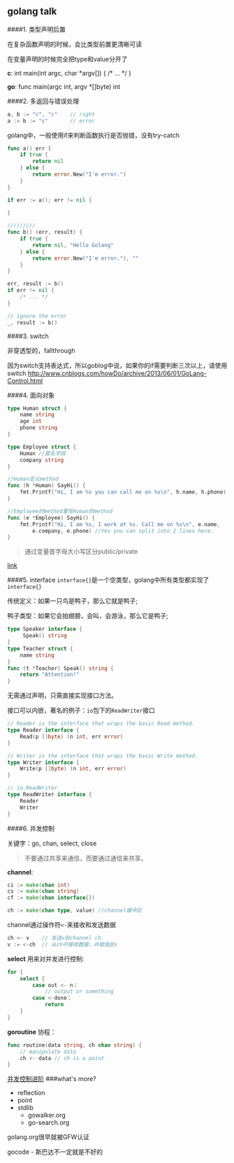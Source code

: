 golang talk
--

####1. 类型声明后置

在复杂函数声明的时候，会比类型前置更清晰可读

在变量声明的时候完全把type和value分开了

**c**:  int main(int argc, char \*argv[]) { /\* ... \*/ }

**go**: func main(argc int, argv *[]byte) int

####2. 多返回与错误处理
```go
a, b := "c", "c"    // right
a := b := "c"       // error
```

golang中，一般使用if来判断函数执行是否抛错，没有try-catch

```go
func a() err {
    if true {
        return nil
    } else {
        return error.New("I'm error.")
    }
}

if err := a(); err != nil {
    
}

/////////
func b() (err, result) {
    if true {
        return nil, "Hello Golang"
    } else {
        return error.New("I'm error."), ""
    }
}

err, result := b()
if err != nil {
    /* ... */
}

// ignore the error
_, result := b()
```

####3. switch

非穿透型的，fallthrough

因为switch支持表达式，所以goblog中说，如果你的if需要判断三次以上，请使用switch
http://www.cnblogs.com/howDo/archive/2013/06/01/GoLang-Control.html

####4. 面向对象
```go
type Human struct {
    name string
    age int
    phone string
}

type Employee struct {
    Human //匿名字段
    company string
}

//Human定义method
func (h *Human) SayHi() {
    fmt.Printf("Hi, I am %s you can call me on %s\n", h.name, h.phone)
}

//Employee的method重写Human的method
func (e *Employee) SayHi() {
    fmt.Printf("Hi, I am %s, I work at %s. Call me on %s\n", e.name,
        e.company, e.phone) //Yes you can split into 2 lines here.
}
```

> 通过变量首字母大小写区分public/private

[link](https://github.com/astaxie/build-web-application-with-golang/blob/master/ebook/02.5.md)

####5. interface
`interface{}`是一个空类型，golang中所有类型都实现了`interface{}`

传统定义：如果一只鸟是鸭子，那么它就是鸭子;

鸭子类型：如果它会拍翅膀，会叫，会游泳，那么它是鸭子;

```go
type Speaker interface {
     Speak() string
}
type Teacher struct {
    name string
}
func (t *Teacher) Speak() string {
    return "Attention!"
}
```
无需通过声明，只需直接实现接口方法。

接口可以内嵌，著名的例子：`io`包下的`ReadWriter`接口

```go
// Reader is the interface that wraps the basic Read method.
type Reader interface {
    Read(p []byte) (n int, err error)
}

// Writer is the interface that wraps the basic Write method.
type Writer interface {
    Write(p []byte) (n int, err error)
}

// io.ReadWriter
type ReadWriter interface {
    Reader
    Writer
}
```

####6. 并发控制

关键字：go, chan, select, close

> 不要通过共享来通信，而要通过通信来共享。

**channel**:
```go
ci := make(chan int)
cs := make(chan string)
cf := make(chan interface{})

ch := make(chan type, value) //channel缓冲区
```

channel通过操作符`<-`来接收和发送数据

```go
ch <- v    // 发送v到channel ch.
v := <-ch  // 从ch中接收数据，并赋值给v
```
**select** 用来对并发进行控制:
```go
for {
    select {
        case out <- n：
            // output or something
        case <-done：
            return
    }
}
```
**goroutine** 协程：
```go
func routine(data string, ch chan string) {
    // manipulate data
    ch <- data // ch is a point
}
```

[并发控制进阶](http://air.googol.im/2014/03/15/go-concurrency-patterns-pipelines-and-cancellation.html)
###what's more?
- reflection
- point
- stdlib
    - gowalker.org
    - go-search.org

golang.org很早就被GFW认证

gocode - 斯巴达不一定就是不好的
